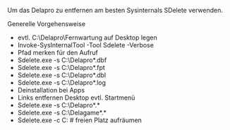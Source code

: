 Um das Delapro zu entfernen am besten Sysinternals SDelete verwenden.

Generelle Vorgehensweise

- evtl. C:\Delapro\Fernwartung auf Desktop legen
- Invoke-SysInternalTool -Tool Sdelete -Verbose
- Pfad merken für den Aufruf
- Sdelete.exe -s C:\Delapro\*.dbf
- Sdelete.exe -s C:\Delapro\*.fpt
- Sdelete.exe -s C:\Delapro\*.dbl
- Sdelete.exe -s C:\Delapro\*.log
- Deinstallation bei Apps
- Links entfernen Desktop evtl. Startmenü
- Sdelete.exe -s C:\Delapro\*.*
- Sdelete.exe -s C:\Delagame\*.*
- Sdelete.exe -c C:   # freien Platz aufräumen


